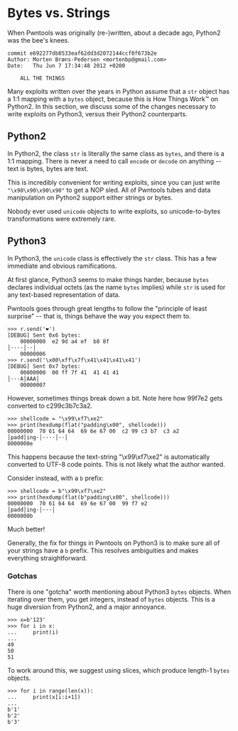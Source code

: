 # Bytes vs. Strings

When Pwntools was originally (re-)written, about a decade ago, Python2 was the bee's knees.

```
commit e692277db8533eaf62dd3d2072144ccf0f673b2e
Author: Morten Brøns-Pedersen <mortenbp@gmail.com>
Date:   Thu Jun 7 17:34:48 2012 +0200

    ALL THE THINGS
```

Many exploits written over the years in Python assume that a `str` object has a 1:1 mapping with a `bytes` object, because this is How Things Work™️ on Python2.  In this section, we discuss some of the changes necessary to write exploits on Python3, versus their Python2 counterparts.

## Python2

In Python2, the class `str` is literally the same class as `bytes`, and there is a 1:1 mapping.  There is never a need to call `encode` or `decode` on anything -- text is bytes, bytes are text.

This is incredibly convenient for writing exploits, since you can just write `"\x90\x90\x90\x90"` to get a NOP sled.  All of Pwntools tubes and data manipulation on Python2 support either strings or bytes.

Nobody ever used `unicode` objects to write exploits, so unicode-to-bytes transformations were extremely rare.

## Python3

In Python3, the `unicode` class is effectively the `str` class.  This has a few immediate and obvious ramifications.

At first glance, Python3 seems to make things harder, because `bytes` declares individual octets (as the name `bytes` implies) while `str` is used for any text-based representation of data.

Pwntools goes through great lengths to follow the "principle of least surprise" -- that is, things behave the way you expect them to.

```
>>> r.send('❤️')
[DEBUG] Sent 0x6 bytes:
    00000000  e2 9d a4 ef  b8 8f                                  │····│··│
    00000006
>>> r.send('\x00\xff\x7f\x41\x41\x41\x41')
[DEBUG] Sent 0x7 bytes:
    00000000  00 ff 7f 41  41 41 41                               │···A│AAA│
    00000007
```

However, sometimes things break down a bit.  Note here how 99f7e2 gets converted to c299c3b7c3a2.

```
>>> shellcode = "\x99\xf7\xe2"
>>> print(hexdump(flat("padding\x00", shellcode)))
00000000  70 61 64 64  69 6e 67 00  c2 99 c3 b7  c3 a2        │padd│ing·│····│··│
0000000e
```

This happens because the text-string "\x99\xf7\xe2" is automatically converted to UTF-8 code points.  This is not likely what the author wanted.  

Consider instead, with a `b` prefix:

```
>>> shellcode = b"\x99\xf7\xe2"
>>> print(hexdump(flat(b"padding\x00", shellcode)))
00000000  70 61 64 64  69 6e 67 00  99 f7 e2                  │padd│ing·│···│
0000000b
```

Much better!

Generally, the fix for things in Pwntools on Python3 is to make sure all of your strings have a `b` prefix.  This resolves ambiguities and makes everything straightforward.

### Gotchas

There is one "gotcha" worth mentioning about Python3 `bytes` objects.  When iterating over them, you get integers, instead of `bytes` objects.  This is a huge diversion from Python2, and a major annoyance.

```
>>> x=b'123'
>>> for i in x:
...     print(i)
...
49
50
51
```

To work around this, we suggest using slices, which produce length-1 `bytes` objects.

```
>>> for i in range(len(x)):
...     print(x[i:i+1])
...
b'1'
b'2'
b'3'
```

